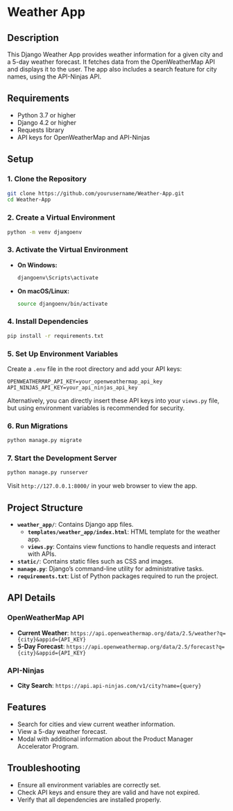 # Weather App

## Description

This Django Weather App provides weather information for a given city and a 5-day weather forecast. It fetches data from the OpenWeatherMap API and displays it to the user. The app also includes a search feature for city names, using the API-Ninjas API.

## Requirements

- Python 3.7 or higher
- Django 4.2 or higher
- Requests library
- API keys for OpenWeatherMap and API-Ninjas

## Setup

### 1. Clone the Repository

```bash
git clone https://github.com/yourusername/Weather-App.git
cd Weather-App
```

### 2. Create a Virtual Environment

```bash
python -m venv djangoenv
```

### 3. Activate the Virtual Environment

- **On Windows:**

  ```bash
  djangoenv\Scripts\activate
  ```

- **On macOS/Linux:**

  ```bash
  source djangoenv/bin/activate
  ```

### 4. Install Dependencies

```bash
pip install -r requirements.txt
```

### 5. Set Up Environment Variables

Create a `.env` file in the root directory and add your API keys:

```
OPENWEATHERMAP_API_KEY=your_openweathermap_api_key
API_NINJAS_API_KEY=your_api_ninjas_api_key
```

Alternatively, you can directly insert these API keys into your `views.py` file, but using environment variables is recommended for security.

### 6. Run Migrations

```bash
python manage.py migrate
```

### 7. Start the Development Server

```bash
python manage.py runserver
```

Visit `http://127.0.0.1:8000/` in your web browser to view the app.

## Project Structure

- **`weather_app/`**: Contains Django app files.
  - **`templates/weather_app/index.html`**: HTML template for the weather app.
  - **`views.py`**: Contains view functions to handle requests and interact with APIs.
- **`static/`**: Contains static files such as CSS and images.
- **`manage.py`**: Django’s command-line utility for administrative tasks.
- **`requirements.txt`**: List of Python packages required to run the project.

## API Details

### OpenWeatherMap API

- **Current Weather**: `https://api.openweathermap.org/data/2.5/weather?q={city}&appid={API_KEY}`
- **5-Day Forecast**: `https://api.openweathermap.org/data/2.5/forecast?q={city}&appid={API_KEY}`

### API-Ninjas

- **City Search**: `https://api.api-ninjas.com/v1/city?name={query}`

## Features

- Search for cities and view current weather information.
- View a 5-day weather forecast.
- Modal with additional information about the Product Manager Accelerator Program.

## Troubleshooting

- Ensure all environment variables are correctly set.
- Check API keys and ensure they are valid and have not expired.
- Verify that all dependencies are installed properly.
  
